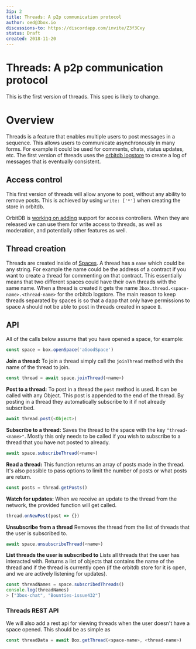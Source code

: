 ```yaml
---
3ip: 2
title: Threads: A p2p communication protocol
author: oed@3box.io
discussions-to: https://discordapp.com/invite/Z3f3Cxy
status: Draft
created: 2018-11-20
---
```


# Threads: A p2p communication protocol

This is the first version of threads. This spec is likely to change.

# Overview

Threads is a feature that enables multiple users to post messages in a sequence. This allows users to communicate asynchronously in many forms. For example it could be used for comments, chats, status updates, etc. The first version of threads uses the [orbitdb logstore](https://github.com/orbitdb/orbit-db/blob/master/API.md#orbitdblognameaddress) to create a log of messages that is eventually consistent.

## Access control

This first version of threads will allow anyone to post, without any ability to remove posts. This is achieved by using `write: ['*']` when creating the store in orbitdb.

OrbitDB is [working on adding](https://github.com/orbitdb/orbit-db/pull/495) support for access controllers. When they are released we can use them for write access to threads, as well as moderation, and potentially other features as well.

## Thread creation
Threads are created inside of [Spaces](./3ip-1.md). A thread has a `name` which could be any string. For example the name could be the address of a contract if you want to create a thread for commenting on that contract. This essentially means that two different spaces could have their own threads with the same name. When a thread is created it gets the name `3box.thread.<space-name>.<thread-name>` for the orbitdb logstore. The main reason to keep threads separated by spaces is so that a dapp that only have permissions to space `A` should not be able to post in threads created in space `B`.

## API

All of the calls below assume that you have opened a space, for example:
```js
const space = box.openSpace('aGoodSpace')
```

**Join a thread:**
To join a thread simply call the `joinThread` method with the name of the thread to join.
```js
const thread = await space.joinThread(<name>)
```


**Post to a thread:**
To post in a thread the `post` method is used. It can be called with any Object. This post is appended to the end of the thread.
By posting in a thread they automatically subscribe to it if not already subscribed.
```js
await thread.post(<Object>)
```

**Subscribe to a thread:**
Saves the thread to the space with the key `"thread-<name>"`. Mostly this only needs to be called if you wish to subscribe to a thread that you have not posted to already.
```js
await space.subscribeThread(<name>)
```

**Read a thread:**
This function returns an array of posts made in the thread. It's also possible to pass options to limit the number of posts or what posts are return.

```js
const posts = thread.getPosts()
```

**Watch for updates:**
When we receive an update to the thread from the network, the provided function will get called.
```js
thread.onNewPost(post => {})
```

**Unsubscribe from a thread**
Removes the thread from the list of threads that the user is subscribed to.
```js
await space.unsubscribeThread(<name>)
```


**List threads the user is subscribed to**
Lists all threads that the user has interacted with. Returns a list of objects that contains the name of the thread and if the thread is currently open (if the orbitdb store for it is open, and we are actively listening for updates).

```js
const threadNames = space.subscribedThreads()
console.log(threadNames)
> ["3box-chat", "Bounties-issue432"]
```



### Threads REST API
We will also add a rest api for viewing threads when the user doesn't have a space opened. This should be as simple as

```js
const threadData = await Box.getThread(<space-name>, <thread-name>)
```
